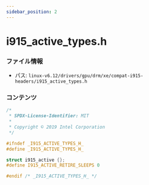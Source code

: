 ```yaml
---
sidebar_position: 2
---
```

# i915_active_types.h

### ファイル情報

- パス: `linux-v6.12/drivers/gpu/drm/xe/compat-i915-headers/i915_active_types.h`

### コンテンツ

```h
/*
 * SPDX-License-Identifier: MIT
 *
 * Copyright © 2019 Intel Corporation
 */

#ifndef _I915_ACTIVE_TYPES_H_
#define _I915_ACTIVE_TYPES_H_

struct i915_active {};
#define I915_ACTIVE_RETIRE_SLEEPS 0

#endif /* _I915_ACTIVE_TYPES_H_ */

```
